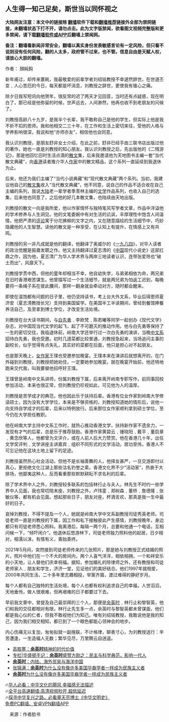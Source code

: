 <!-- 面包屑导航 --> <h2>人生得一知己足矣，斯世当以同怀视之</h2> <p class="notice"><b>大陆网友注意：本文中的链接除 <a href="https://github.com/bannedbook/fanqiang" >翻墙</a>软件下载和<a href="https://github.com/killgcd/justmysocks/blob/master/README.md">翻墙推荐</a>链接外全部为禁网链接，未翻墙状态下打不开，请勿点击。此为文字版禁闻，欲看图文视频完整版和更多禁闻，请下载<a href="https://github.com/bannedbook/fanqiang">翻墙软件或APP</a>后翻墙上禁闻网。</p><p>备注：翻墙看新闻非常安全，翻墙以真实身份发表敏感言论有一定风险，但只看不说则没有任何风险，翻的人太多，政府管不过来，也不管。信息自由是天赋人权，请放心大胆的翻墙。</b></p>  <div class="entry"> <p>作者： 顏純鈎</p> <p id="conimg">新年甫过，却传来噩耗，我最敬爱的前辈学者刘绍铭教授不幸遽然辞世。在世道丕变﹑人心苦厄的今日，每天都是坏消息，刘教授之辞世，更使我有锥心之痛。</p> <p>除夕日我写短讯向他贺年，很反常的迟了两天才见回音，当时还有点疑惑，现在明白了，那已经是他弥留的时候，世声远去，人间渺然，他再也收不到老朋友的问候了。</p> <p>刘教授高龄八十九岁，是我半个长辈，我不敢称自己是他的学生，但实际上他是我不折不扣的恩师。我和他相交二三十年，在工作和生活上密切来往，受他的人格与学养影响很深，我说和他“亦师亦友”，相信他也会同意。</p> <p>我认识刘教授，是朋友舒非女士介绍，在此之前，舒非已经手由三联书店出版过他的著作，她也一直是刘教授的知心朋友。我认识刘教授之后，先出版他的《二残游记》，那是他回忆旧时生活点滴的<a href="https://www.bannedbook.org/bnews/tag/%E6%95%A3%E6%96%87/" class="st_tag internal_tag" rel="tag" title="标签 散文 下的日志">散文</a>集，后来我邀请他为天地图书主编一套“当代散文典藏”，向<a href="https://www.bannedbook.org/bnews/tag/%e9%a6%99%e6%b8%af/" class="st_tag internal_tag" rel="tag" title="标签 香港 下的日志">香港</a>读者推介华人<a href="https://www.bannedbook.org/bnews/tag/%e4%bd%9c%e5%ae%b6/" class="st_tag internal_tag" rel="tag" title="标签 作家 下的日志">作家</a>中的散文精品，这个系列一直延续到我退休为止。</p> <p>后来，他还为我们主编了“当代小说典藏”和“现代散文典藏”两个系列。当初，我建议他自己的<a href="https://www.bannedbook.org/bnews/tag/%E6%95%A3%E6%96%87%E9%9B%86/" class="st_tag internal_tag" rel="tag" title="标签 散文集 下的日志">散文集</a>收入“当代散文典藏”，他不同意，说自己的作品不适合收在自己主编的系列，我说<span class='wp_keywordlink_affiliate'><a href="https://www.bannedbook.org/" title="大陆" target="_blank">大陆</a></span>老一辈学者季羡林主编的<a href="https://www.bannedbook.org/bnews/tag/%E6%96%87%E5%AD%A6/" class="st_tag internal_tag" rel="tag" title="标签 文学 下的日志">文学</a>作品系列，也收入自己的选集，后来他也同意了，之后他的好几本散文集，也陆续由天地出版。</p>  <p>刘教授的散文一向是我所爱，他以作家情怀与独特笔风写学者文章，作品中洋溢他的学术修养与人生洞见。他的文笔委婉中有对生活的讥讽，丰厚理性中饱含人间温情，他把严肃的<span class='wp_keywordlink_affiliate'><a href="https://www.bannedbook.org/bnews/comments/" title="新闻评论" target="_blank">评论</a></span>寓于分花拂柳的文字之内，又在随意描绘的生活细节中，巧妙隐藏他的人生智慧。读他的散文是一种享受，在认知上有提升，在情感上又有共鸣。</p> <p>刘教授的另一非凡成就是他的翻译，他翻译了奥威尔的《<span class='wp_keywordlink'><a href="https://www.bannedbook.org/forum2/topic186.html" title="《1984》 英·乔治·奥威尔 著" target="_blank">一九八四</a></span>》，对华人读者的政治觉醒是振聋发聩之作。他又主持翻译过夏志清的《<span class='wp_keywordlink_affiliate'><a href="https://www.bannedbook.org/" title="中国" target="_blank">中国</a></span>现代小说史》这部扛鼎之作，因为他，夏志清广为华人学术界与两岸三地读者认识，连带张爱玲也“破土而出”，风靡天下。</p> <p>刘教授学贯中西，但他的童年却相当不幸，他自幼失学，与弟弟相依为命，两兄弟在旧时香港艰苦谋生。他曾描写过一个生活细节，就是两兄弟为怕返工迟到，每晚要将一条绳子系在彼此腰间，那样一翻身就会牵动对方，随时都会醒来。</p> <p>即使在温饱都有问题的日子里，他仍坚持读书，考上台大外文系，毕业后得恩师夏济安（夏志清教授长兄）支持到美国留学。在美国半工半读期间，曾经到餐馆捧餐养活自己，及至拿到博士学位，才改变生活处境。</p> <p>刘教授在台大读书期间，与<a href="https://www.bannedbook.org/bnews/tag/%e7%99%bd%e5%85%88%e5%8b%87/" class="st_tag internal_tag" rel="tag" title="标签 白先勇 下的日志">白先勇</a>﹑李欧梵﹑陈若曦等同学一起创办《现代文学》杂志，对中国现当代文学的起飞，起了不可磨灭的推动作用。他与白先勇等保持了一生的密切交往，我临退休前，岭南大学还举行过一次白先勇的演讲，当晚<a href="https://www.bannedbook.org/bnews/tag/%e4%b8%ad%e6%96%87%e7%b3%bb/" class="st_tag internal_tag" rel="tag" title="标签 中文系 下的日志">中文系</a>招待白先勇，我也受邀。初时几道菜都比较普通，刘教授急起来，当场追问主事的副校长，似乎觉得有点失礼，其实好的菜都在后面，他只是担心对不起朋友。</p> <p>也是那天晚上，<a href="https://www.bannedbook.org/bnews/tag/%E5%A5%B3%E4%BD%9C%E5%AE%B6/" class="st_tag internal_tag" rel="tag" title="标签 女作家 下的日志">女作家</a>王璞也受邀参加晚宴。王璞本来在演讲后就想离开的，在门外碰到刘教授，刘教授把她劝住，一定要她参加晚宴。就在晚宴开始前，他还特地跑来交代我，叫我要替他招呼好王璞。</p>  <p>王璞曾是岭南中文系讲师，份属刘教授下属，后来离开岭南专职写作，前同事回校参加活动，本来也很正常，但刘教授仍珍视如此，可见他为人的温厚。</p> <p>刘教授是苦学成才的典范，他也因此乐于扶持后辈。香港有位女作家到岭南大学修读硕士，因为没有大学学位，本来是不够资格的，刘教授知道她的情形后，说他一向支持自学成才的后辈，后来以特例放行。后来那位女作家顺利拿到硕士学位，至今仍在大学担任教职。</p> <p>他在岭南大学主持中文系工作时，就热心推动香港文学，扶持新作家不遗余力，一发现有才气的后辈，总是乐于推荐鼓励。香港作家黄碧云﹑锺晓阳﹑戴平﹑董启章﹑黄念欣等人，他都曾为文评介，或在人前人后大力赞赏。他在香港几十年，出任文学奖评判﹑文学讲座主讲嘉宾﹑组织不同形式的文学活动，居功至伟，香港人不可忘记他在这块土地上留下的足迹。</p> <p>刘教授虽然热心社会活动，但他不是长袖善舞的人，他择友甚严，一旦交游即付以真心，更拒绝文化江湖上那些沽名钓誉之辈。香港文化界不少“活动家”，热衷于大排场，他鄙夷这种人，反而看重那些默默耕耘不求名利的后辈。</p> <p>除了学术界中人之外，刘教授较多联系的包括林行止与夫人。林先生不时约一些学界中人见面，我也常叨陪末座，刘教授之外，卢玮銮﹑郑树森﹑董桥﹑詹德隆﹑张敏仪等，都有机会见面。想起那些日子，朋友对座，杯酒言欢，那真是我一生中最好的日子。</p> <p>哀悼刘教授，不得不提及一个人，她就是岭南大学中文系副教授司徒秀英老师。司徒老师一直是刘教授的下属，因工作和私下接触彼此产生感情，刘教授晚年，身边都只有司徒老师悉心照料。我离港后，每隔一两个月，总要和他通一个电话，互相问候一下，“倾吓闲介”。他退休后悠游林下，司徒老师独力照料他的起居，日夕相对，相濡以沫，有情有义，善始善终。</p>  <p>2021年5月间，突然接到司徒老师传来的几张照片，那是她与刘教授正式结婚的照片。照片中他们在一个不大的房间内，两个人喜气洋洋，相依相拥，一个和祥安乐的小天地，让人替他们庆幸祝福。据知，参加婚礼的除律师之外，还有教授和司徒老师家人﹑朋友和学生，济济一堂，见证他们的美好结合。他们1997年就相爱，2000年共同生活，二十多年里志趣相投，举案齐眉，渡过难得的静好岁月。</p> <p>每个人都有自己独特的生活处境，每个人也都有权利追求自己的幸福，人世滔滔，天地垂怜，做人很艰难，但再艰难的日子都要过下去。</p> <p>早前我文章中，曾提及自己最崇拜的三个人，那便是<a href="https://www.bannedbook.org/bnews/tag/%e4%bd%99%e8%8b%b1%e6%97%b6/" class="st_tag internal_tag" rel="tag" title="标签 余英时 下的日志">余英时</a>﹑林行止和黎智英，他们和我的交往都相对有限，林行止先生多一点，余英时与黎智英都未曾谋面，他们都是我心仪的仁者，但我不敢视他们为知己。唯有刘绍铭教授，我敢说他是我的知己，因为我们相交相知，都已到了一个眼色都能心领神会的地步。</p> <p>内心伤痛无以复加，匆匆拟就一副挽联，不计格律，聊表寸心，为刘教授送行：辛苦遭逢，一生造福人无数；繁华见尽，万里腾云自逍遥。</p> <!--<div id="taboola-mid-1"></div>--><ul class='op-related-articles' title='相关阅读'> <li><a href='https://www.bannedbook.org/bnews/baitai/20221216/1824300.html' target='_blank'>高胜寒：<b>余英时</b>精神的时代价值</a></li> <li><a href='https://www.bannedbook.org/bnews/ssgc/20220907/1781347.html' target='_blank'>专栏|华盛顿手记：<b>余英时</b>盛赞方励之：民主与科学典范，影响一代人</a></li> <li><a href='https://www.bannedbook.org/bnews/baitai/20220901/1779247.html' target='_blank'><b>余英时</b>：内陆、海外贸易与海洋中国</a></li> <li><a href='https://www.bannedbook.org/bnews/comments/20220826/1776511.html' target='_blank'>张锦满：<b>余英时</b>为什么没有像许多美国华裔学者一样成为民族主义者</a></li> <li><a href='https://www.bannedbook.org/bnews/ssgc/20220825/1776115.html' target='_blank'><b>余英时</b>为什么没有像许多美国华裔学者一样成为民族主义者</a></li> </ul> <p class="texttj"> 🔥<a href="https://www.bannedbook.org/bnews/comments/20220220/1694796.html" target="_blank">华人必看：中华文化的飓风 幸福感无法描述</a><br/> 🔥<a href="https://github.com/bannedbook/fanqiang/wiki/V2ray%E6%9C%BA%E5%9C%BA" target="_blank">全平台高速翻墙:高清视频秒开,超低延迟</a><br/> 🔥<a href="https://www.bannedbook.org/bnews/comments/20220808/1768773.html" target="_blank">探寻中华复兴之路，必看章天亮博士《中华文明史》</a><br/> <a href="https://github.com/bannedbook/fanqiang/wiki/%E7%A6%81%E9%97%BB%E7%BD%91%E5%AE%89%E5%8D%93%E7%BF%BB%E5%A2%99%E6%96%B0%E9%97%BBAPP" target="_blank">免费PC翻墙、安卓VPN翻墙APP</a><br/> </p><p class="src-info">　来源：作者脸书 </p> <a name='sharetosocial'></a> <div style="margin-bottom:5px;padding-bottom:5px;clear:both"> <div id="archive-pix-1" class="banner-ads"> <!-- AuctionX Display platform tag START --> <div id="27602x728x90x621x_ADSLOT1" clicktrack="%%CLICK_URL_ESC%%"></div>  <!-- AuctionX Display platform tag END --> </div> <div id="archive-pix-2" class="banner-ads"> <!-- AuctionX Display platform tag START --> <div id="27556x300x250x621x_ADSLOT1" clicktrack="%%CLICK_URL_ESC%%" style="margin:0 auto;text-align:center"></div>  <!-- AuctionX Display platform tag END --> </div> </div>  <div id="archive-pix-1" class="banner-ads"> <!-- AuctionX Display platform tag START --> <div id="27603x728x90x621x_ADSLOT1" clicktrack="%%CLICK_URL_ESC%%"></div>  <!-- AuctionX Display platform tag END --> </div> </div><!--END ENTRY--> 